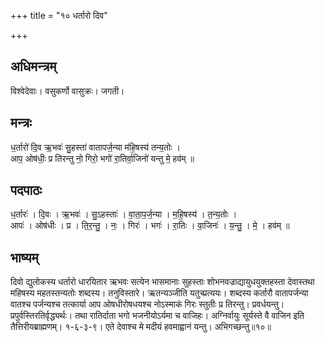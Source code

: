+++
title = "१० धर्तारो दिव"

+++
## अधिमन्त्रम्
विश्वेदेवाः। वसुकर्णो वासुक्रः। जगती।

## मन्त्रः
ध॒र्तारो॑ दि॒व ऋ॒भवः॑ सु॒हस्ता॑ वातापर्ज॒न्या म॑हि॒षस्य॑ तन्य॒तोः ।  
आप॒ ओष॑धीः॒ प्र ति॑रन्तु नो॒ गिरो॒ भगो॑ रा॒तिर्वा॒जिनो॑ यन्तु मे॒ हव॑म् ॥

## पदपाठः
ध॒र्तारः॑ । दि॒वः । ऋ॒भवः॑ । सु॒ऽहस्ताः॑ । वा॒ता॒प॒र्ज॒न्या । म॒हि॒षस्य॑ । त॒न्य॒तोः ।  
आपः॑ । ओष॑धीः । प्र । ति॒र॒न्तु॒ । नः॒ । गिरः॑ । भगः॑ । रा॒तिः । वा॒जिनः॑ । य॒न्तु॒ । मे॒ । हव॑म् ॥

## भाष्यम्
दिवो द्युलोकस्य धर्तारो धारयितार ऋभवः सत्येन भासमानाः सुहस्ताः शोभनवज्राद्यायुधयुक्तहस्ता देवास्तथा महिषस्य महतस्तन्यतोः शब्दस्य। तनुविस्तारे। ऋतन्यञ्जीति यतुच्प्रत्ययः। शब्दस्य कर्तारौ वातापर्जन्या वातश्च पर्जन्यश्च तत्कार्या आप ओषधीरोषधयश्च नोऽस्माकं गिरः स्तुतीः प्र तिरन्तु। प्रवर्धयन्तु। प्रपुर्वस्तिरतिर्वृद्ध्यर्थः। तथा रातिर्दाता भगो भजनीयोऽर्यमा च वाजिहः। अग्निर्वायुः सूर्यस्ते वै वाजिन इति तैत्तिरीयब्राह्मणम्। १-६-३-९। एते देवाश्च मे मदीयं हवमाह्वानं यन्तु। अभिगच्छन्तु॥१०॥